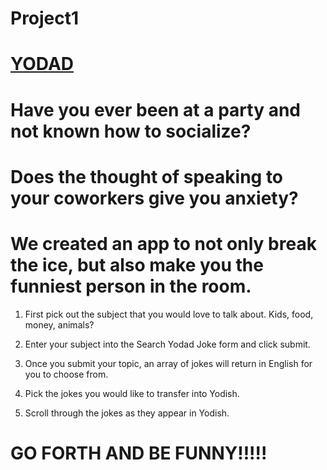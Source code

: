 # Project1
# [YODAD](https://margosij.github.io/Project1/)
# Have you ever been at a party and not known how to socialize?

# Does the thought of speaking to your coworkers give you anxiety?

# We created an app to not only break the ice, but also make you the funniest person in the room.

1. First pick out the subject that you would love to talk about.  Kids, food, money, animals?

2. Enter your subject into the Search Yodad Joke form and click submit.

3. Once you submit your topic, an array of jokes will return in English for you to choose from.  

4. Pick the jokes you would like to transfer into Yodish.

5.  Scroll through the jokes as they appear in Yodish.  

# GO FORTH AND BE FUNNY!!!!!
